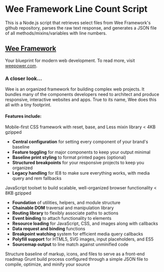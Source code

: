 # Wee Framework Line Count Script

This is a Node.js script that retrieves select files from
Wee Framework's github repository, parses the raw text
response, and generates a JSON file of all methods/mixins/variables with line numbers.

## [Wee Framework](https://github.com/weepower/wee)

Your blueprint for modern web development. To read more, visit [weepower.com](http://www.weepower.com).

### A closer look...

Wee is an organized framework for building complex web projects. It bundles many of the components developers need to architect and produce responsive, interactive websites and apps. True to its name, Wee does this all with a tiny footprint.

#### Features include:

Mobile-first CSS framework with reset, base, and Less mixin library < 4KB gzipped

* **Central configuration** for setting every component of your brand's baseline
* **Feature toggling** for major components to keep your output minimal
* **Baseline print styling** to format printed pages (optional)
* **Structured breakpoints** for your responsive projects to keep you organized
* **Legacy handling** for IE8 to make sure everything works, with media query and rem fallbacks

JavaScript toolset to build scalable, well-organized browser functionality < 8KB gzipped

* **Foundation** of utilities, helpers, and module structure
* **Chainable DOM** traversal and manipulation library
* **Routing library** to flexibly associate paths to actions
* **Event binding** to attach functionality to elements
* **Resource loading** for JavaScript, CSS, and images along with callbacks
* **Data request and binding** functions
* **Breakpoint watching** system for efficient media query callbacks
* **Polyfill support** for HTML5, SVG images, input placeholders, and ES5
* **Sourcemap output** to line match against unminified code

Structure baseline of markup, icons, and files to serve as a front-end roadmap
Grunt build process configured through a simple JSON file to compile, optimize, and minify your source